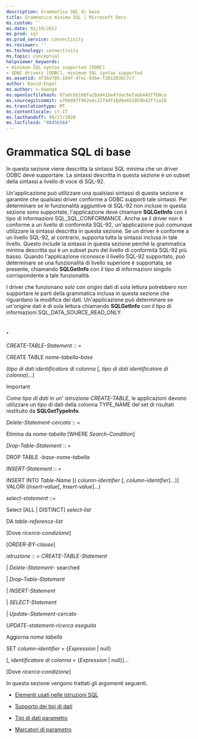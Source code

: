```yaml
---
description: Grammatica SQL di base
title: Grammatica minima SQL | Microsoft Docs
ms.custom: ''
ms.date: 01/19/2017
ms.prod: sql
ms.prod_service: connectivity
ms.reviewer: ''
ms.technology: connectivity
ms.topic: conceptual
helpviewer_keywords:
- minimum SQL syntax supported [ODBC]
- ODBC drivers [ODBC], minimum SQL syntax supported
ms.assetid: 4f36d785-104f-4fec-93be-f201203bc7c7
author: David-Engel
ms.author: v-daenge
ms.openlocfilehash: 07adcbb100fa28a941be4fdac6efabb445ffb9ca
ms.sourcegitcommit: e700497f962e4c2274df16d9e651059b42ff1a10
ms.translationtype: MT
ms.contentlocale: it-IT
ms.lasthandoff: 08/17/2020
ms.locfileid: "88456564"
---
```

# <a name="sql-minimum-grammar"></a>Grammatica SQL di base
In questa sezione viene descritta la sintassi SQL minima che un driver ODBC deve supportare. La sintassi descritta in questa sezione è un subset della sintassi a livello di voce di SQL-92.  
  
 Un'applicazione può utilizzare una qualsiasi sintassi di questa sezione e garantire che qualsiasi driver conforme a ODBC supporti tale sintassi. Per determinare se le funzionalità aggiuntive di SQL-92 non incluse in questa sezione sono supportate, l'applicazione deve chiamare **SQLGetInfo** con il tipo di informazioni SQL_SQL_CONFORMANCE. Anche se il driver non è conforme a un livello di conformità SQL-92, un'applicazione può comunque utilizzare la sintassi descritta in questa sezione. Se un driver è conforme a un livello SQL-92, al contrario, supporta tutta la sintassi inclusa in tale livello. Questo include la sintassi in questa sezione perché la grammatica minima descritta qui è un subset puro del livello di conformità SQL-92 più basso. Quando l'applicazione riconosce il livello SQL-92 supportato, può determinare se una funzionalità di livello superiore è supportata, se presente, chiamando **SQLGetInfo** con il tipo di informazioni singolo corrispondente a tale funzionalità.  
  
 I driver che funzionano solo con origini dati di sola lettura potrebbero non supportare le parti della grammatica inclusa in questa sezione che riguardano la modifica dei dati. Un'applicazione può determinare se un'origine dati è di sola lettura chiamando **SQLGetInfo** con il tipo di informazioni SQL_DATA_SOURCE_READ_ONLY.  
  
## <a name="statement"></a>.  
 *CREATE-TABLE-Statement* :: =  
  
 CREATE TABLE *nome-tabella-base*  
  
 (*tipo di dati identificatore di colonna* [*, tipo di dati identificatore di colonna*]...)  
  
> [!IMPORTANT]  
>  Come *tipo di dati* in un' *istruzione CREATE-TABLE*, le applicazioni devono utilizzare un tipo di dati della colonna TYPE_NAME del set di risultati restituito da **SQLGetTypeInfo**.  
  
 *Delete-Statement-cercato* :: =  
  
 Elimina da *nome-tabella* [WHERE *Search-Condition*]  
  
 *Drop-Table-Statement* :: =  
  
 DROP TABLE *-base-nome-tabella*  
  
 *INSERT-Statement* :: =  
  
 INSERT INTO *Table-Name* [( *column-identifier* [, *column-identifier*]...)]      VALORI (*Insert-value*[, *Insert-value*]...)  
  
 *select-statement* ::=  
  
 Select [ALL &#124; DISTINCT] *select-list*  
  
 DA *table-reference-list*  
  
 [Dove *ricerca-condizione*]  
  
 [*ORDER-BY-clause*]  
  
 *istruzione* :: = *CREATE-TABLE-Statement*  
  
 &#124; *Delete-Statement-* searched  
  
 &#124; *Drop-Table-Statement*  
  
 &#124; *INSERT-Statement*  
  
 &#124; *SELECT-Statement*  
  
 &#124; *Update-Statement-cercato*  
  
 *UPDATE-statement-ricerca eseguita*  
  
 Aggiorna *nome tabella*  
  
 SET *column-identifier* = {*Expression* &#124; null}  
  
 [, *identificatore di colonna* = {*Expression* &#124; null}]...  
  
 [Dove *ricerca-condizione*]  
  
 In questa sezione vengono trattati gli argomenti seguenti.  
  
-   [Elementi usati nelle istruzioni SQL](../../../odbc/reference/appendixes/elements-used-in-sql-statements.md)  
  
-   [Supporto dei tipi di dati](../../../odbc/reference/appendixes/data-type-support.md)  
  
-   [Tipi di dati parametro](../../../odbc/reference/appendixes/parameter-data-types.md)  
  
-   [Marcatori di parametro](../../../odbc/reference/appendixes/parameter-markers.md)
